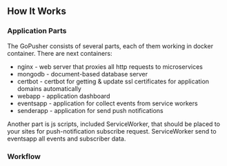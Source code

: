 ## How It Works


### Application Parts

The GoPusher consists of several parts, each of them working in docker container. There are next containers: 

* nginx  - web server that proxies all http requests to microservices
* mongodb - document-based database server
* certbot - certbot for getting & update ssl certificates for application domains automatically
* webapp - application dashboard
* eventsapp - application for collect events from service workers
* senderapp - application for send push notifications

Another part is js scripts, included ServiceWorker, that should be placed to your sites for push-notification subscribe request. ServiceWorker send to eventsapp all events and subscriber data.

### Workflow
